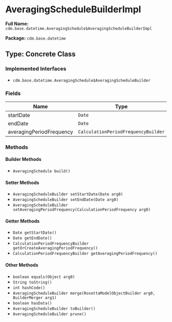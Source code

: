 # AveragingScheduleBuilderImpl

**Full Name:** `cdm.base.datetime.AveragingSchedule$AveragingScheduleBuilderImpl`

**Package:** `cdm.base.datetime`

## Type: Concrete Class

### Implemented Interfaces

- `cdm.base.datetime.AveragingSchedule$AveragingScheduleBuilder`

### Fields

| Name | Type | Description |
|------|------|-------------|
| startDate | `Date` |  |
| endDate | `Date` |  |
| averagingPeriodFrequency | `CalculationPeriodFrequencyBuilder` |  |

### Methods

#### Builder Methods

- `AveragingSchedule build()`

#### Setter Methods

- `AveragingScheduleBuilder setStartDate(Date arg0)`
- `AveragingScheduleBuilder setEndDate(Date arg0)`
- `AveragingScheduleBuilder setAveragingPeriodFrequency(CalculationPeriodFrequency arg0)`

#### Getter Methods

- `Date getStartDate()`
- `Date getEndDate()`
- `CalculationPeriodFrequencyBuilder getOrCreateAveragingPeriodFrequency()`
- `CalculationPeriodFrequencyBuilder getAveragingPeriodFrequency()`

#### Other Methods

- `boolean equals(Object arg0)`
- `String toString()`
- `int hashCode()`
- `AveragingScheduleBuilder merge(RosettaModelObjectBuilder arg0, BuilderMerger arg1)`
- `boolean hasData()`
- `AveragingScheduleBuilder toBuilder()`
- `AveragingScheduleBuilder prune()`

